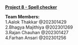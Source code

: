 <u><b>Project 8 - Spell checker</b><br></u>

<b>Team Members: </b><br>
1.Aalok Thakkar @202301429 <br>
2.Bhagya Majithiya @202301269  <br>
3.Rajan Chauhan @202301427 <br>
4.Farhan Ansari @202301256 <br>


